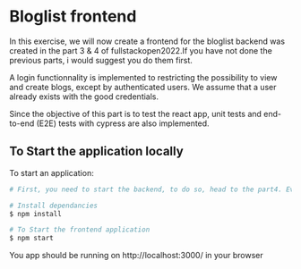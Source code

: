 # Bloglist frontend

In this exercise, we will now create a frontend for the bloglist backend was created in the part 3 & 4 of fullstackopen2022.If you have not done the previous parts, i would suggest you do them first.

A login functionnality is implemented to restricting the possibility to view and create blogs, except by authenticated users. We assume that a user already exists with the good credentials.

Since the objective of this part is to test the react app, unit tests and end-to-end (E2E) tests with cypress are also implemented.

## To Start the application locally

To start an application:
```bash
# First, you need to start the backend, to do so, head to the part4. Everything is explained in the course

# Install dependancies
$ npm install

# To Start the frontend application
$ npm start
```
You app should be running on http://localhost:3000/ in your browser
